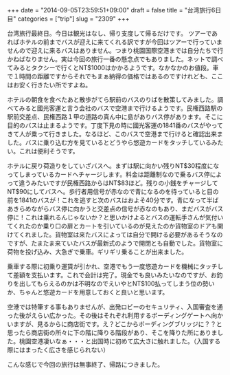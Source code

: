 +++
date = "2014-09-05T23:59:51+09:00"
draft = false
title = "台湾旅行6日目"
categories = ["trip"]
slug = "2309"
+++

<p>台湾旅行最終日。今日は観光はなし、帰り支度して帰るだけです。 ツアーであればホテルの前までバスが迎えに来てくれる訳ですが今回はツアーで行っていませんので迎えに来るバスはありません。つまり桃園国際空港までは自分たちで行かねばなりません。実は今回の旅行一番の懸念点でもありました。ネットで調べてみるとタクシーで行くとNT$1000はかかるようです。なかなかのお値段。車で１時間の距離ですからそれでもまぁ納得の価格ではあるのですけれども、ここはお安く行きたい所ですよね。</p>
<p>ホテルの朝食を食べたあと散歩がてら駅前のバスのりばを散策してみました。調べてみると國光客運と言う会社のバスで空港まで行けるようです。民権西路駅の駅前交差点、民権西路１甲の道路の真ん中に島がありバス停があります。そこに目的のバスは止まるようです。丁度下見の時に國光客運の1841番のバスがやってきて人が乗って行きました。なるほど、このバスで空港まで行けると確認出来ました。バスに乗り込む方を見ているとどうやら悠遊カードをタッチしているみたい。これは便利そうです。</p>
<p>ホテルに戻り荷造りをしていざバスへ。まずは駅に向かい残りNT$30程度になってしまっているカードへチャージします。料金は距離制なので乗るバス停によって違うみたいですが民権西路からはNT$83ほど。残りの小銭をチャージしてNT$90にしてバスへ。歩行者用信号が赤なので青になるのを待っていると目の前を1841のバスが！これを逃すと次のバスはおよそ40分です。青になって半ばあきらめながらバス停に向かうと交差点の信号が赤なのもあり、まだバスがバス停に！これは乗れるんじゃないか？と思いかけよるとバスの運転手さんが気付いてくれたのか乗り口の扉とカートを引いているのが見えたのか貨物室のドアも開けてくれました。貨物室は来たバスによっては自分で開ける必要があるそうなのですが、たまたま来ていたバスが最新式のようで開閉とも自動でした。貨物室に荷物を投げ込み、大急ぎで乗車。ギリギリ乗ることが出来ました。</p>
<p>乗車する際に初乗り運賃が引かれ、空港でもう一度悠遊カードを機械にタッチして差額を支払います。これで会計は完了。現金でも良いみたいなのですが、お釣りを出してもらえるのかは不明なのでえいやとNT$100払ってしまう位の勢いか、ちゃんと悠遊カードを用意しておくと良いと思います。</p>
<p>空港では特筆する事もありませんが、出発ロビーのセキュリティ、入国審査を通った後がえらい広かった。その後はそれぞれ利用するボーディングゲートへ向かいますが、見るからに商店街です。え？どこからボーディングブリッジに？？と思ったら商店街の所々に下の階に降りる階段があり、そこを降りた所にありました。桃園空港凄いなぁ・・・と出国時に初めて広大さに触れました。（入国する際にはまったく広さを感じられない）</p>
<p>こんな感じで今回の旅行は無事終了、帰路につきました。</p>
